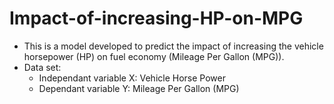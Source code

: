 # Impact-of-increasing-HP-on-MPG

- This is a model developed to predict the impact of increasing the vehicle horsepower (HP) on fuel economy (Mileage Per Gallon (MPG)).
- Data set:
    - Independant variable X: Vehicle Horse Power 
    - Dependant variable Y: Mileage Per Gallon (MPG) 
